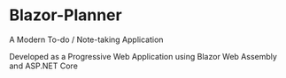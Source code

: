 # Blazor-Planner

A Modern To-do / Note-taking Application

Developed as a Progressive Web Application using Blazor Web Assembly and ASP.NET Core 


